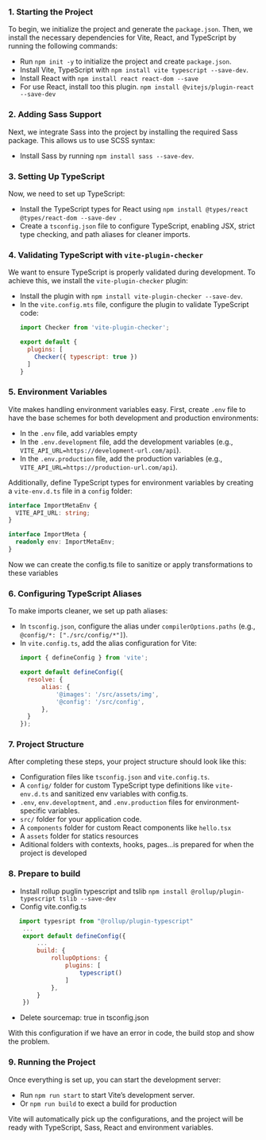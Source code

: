 ### 1. **Starting the Project**
To begin, we initialize the project and generate the `package.json`. Then, we install the necessary dependencies for Vite, React, and TypeScript by running the following commands:

- Run `npm init -y` to initialize the project and create `package.json`.
- Install Vite, TypeScript with `npm install vite typescript --save-dev`.
- Install React with `npm install react react-dom --save` 
- For use React, install too this plugin. `npm install @vitejs/plugin-react --save-dev`

### 2. **Adding Sass Support**
Next, we integrate Sass into the project by installing the required Sass package. This allows us to use SCSS syntax:

- Install Sass by running `npm install sass --save-dev`.

### 3. **Setting Up TypeScript**
Now, we need to set up TypeScript:
- Install the TypeScript types for React using `npm install @types/react @types/react-dom --save-dev `.
- Create a `tsconfig.json` file to configure TypeScript, enabling JSX, strict type checking, and path aliases for cleaner imports.

### 4. **Validating TypeScript with `vite-plugin-checker`**
We want to ensure TypeScript is properly validated during development. To achieve this, we install the `vite-plugin-checker` plugin:
- Install the plugin with `npm install vite-plugin-checker --save-dev`.
- In the `vite.config.mts` file, configure the plugin to validate TypeScript code:
  ```js
  import Checker from 'vite-plugin-checker';

  export default {
    plugins: [
      Checker({ typescript: true })
    ]
  }
  ```

### 5. **Environment Variables**
Vite makes handling environment variables easy. First, create `.env` file to have the base schemes for both development and production environments:

- In the `.env` file, add variables empty
- In the `.env.development` file, add the development variables (e.g., `VITE_API_URL=https://development-url.com/api`).
- In the `.env.production` file, add the production variables (e.g., `VITE_API_URL=https://production-url.com/api`).

Additionally, define TypeScript types for environment variables by creating a `vite-env.d.ts` file in a `config` folder:
```ts
interface ImportMetaEnv {
  VITE_API_URL: string;
}

interface ImportMeta {
  readonly env: ImportMetaEnv;
}
```

Now we can create the config.ts file to sanitize or apply transformations to these variables

### 6. **Configuring TypeScript Aliases**
To make imports cleaner, we set up path aliases:
- In `tsconfig.json`, configure the alias under `compilerOptions.paths` (e.g., `@config/*: ["./src/config/*"]`).
- In `vite.config.ts`, add the alias configuration for Vite:
  ```js
  import { defineConfig } from 'vite';

  export default defineConfig({
    resolve: {
        alias: {
            '@images': '/src/assets/img',
            '@config': '/src/config',
        },
    }
  });
  ```

### 7. **Project Structure**
After completing these steps, your project structure should look like this:
- Configuration files like `tsconfig.json` and `vite.config.ts`.
- A `config/` folder for custom TypeScript type definitions like `vite-env.d.ts` and sanitized env variables with config.ts.
- `.env`, `env.developtment`, and `.env.production` files for environment-specific variables.
- `src/` folder for your application code.
- A `components` folder for custom React components like `hello.tsx`
- A `assets` folder for statics resources
- Aditional folders with contexts, hooks, pages...is prepared for when the project is developed 

### 8. Prepare to build
- Install rollup puglin typescript and tslib `npm install @rollup/plugin-typescript tslib --save-dev`
- Config vite.config.ts

```js
   import typesript from "@rollup/plugin-typescript"
    ...
    export default defineConfig({
        ...
        build: {
            rollupOptions: {
                plugins: [
                    typescript()
                ]
            },
        }
    })
```
- Delete sourcemap: true in tsconfig.json

With this configuration if we have an error in code, the build stop and show the problem.


### 9. **Running the Project**
Once everything is set up, you can start the development server:
- Run `npm run start` to start Vite’s development server.
- Or `npm run build` to exect a build for production

Vite will automatically pick up the configurations, and the project will be ready with TypeScript, Sass, React and environment variables.
